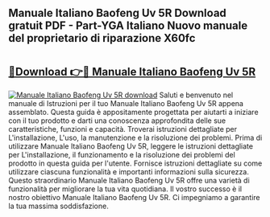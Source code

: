 ## Manuale Italiano Baofeng Uv 5R Download gratuit PDF - Part-YGA Italiano Nuovo manuale del proprietario di riparazione X60fc

# <h2><a href="http://dfdj9u.blite.top/?on=Manuale+Italiano+Baofeng+Uv+5R">🔗Download 👉🔴 Manuale Italiano Baofeng Uv 5R</a></h2>

[![Manuale Italiano Baofeng Uv 5R download](https://i.imgur.com/lujVjoI.png)](http://dfdj9u.blite.top/?on=Manuale+Italiano+Baofeng+Uv+5R)
Saluti e benvenuto nel manuale di Istruzioni per il tuo Manuale Italiano Baofeng Uv 5R appena assemblato. Questa guida è appositamente progettata per aiutarti a iniziare con il tuo prodotto e darti una conoscenza approfondita delle sue caratteristiche, funzioni e capacità. Troverai istruzioni dettagliate per L'installazione, L'uso, la manutenzione e la risoluzione dei problemi. Prima di utilizzare Manuale Italiano Baofeng Uv 5R, leggere le istruzioni dettagliate per L'installazione, il funzionamento e la risoluzione dei problemi del prodotto in questa guida per l'utente. Fornisce istruzioni dettagliate su come utilizzare ciascuna funzionalità e importanti informazioni sulla sicurezza. Questo straordinario Manuale Italiano Baofeng Uv 5R offre una varietà di funzionalità per migliorare la tua vita quotidiana. Il vostro successo è il nostro obiettivo Manuale Italiano Baofeng Uv 5R. Ci impegniamo a garantire la tua massima soddisfazione.
